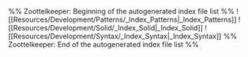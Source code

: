 %% Zoottelkeeper: Beginning of the autogenerated index file list  %%
 ![[Resources/Development/Patterns/_Index_Patterns|_Index_Patterns]]
 ![[Resources/Development/Solid/_Index_Solid|_Index_Solid]]
 ![[Resources/Development/Syntax/_Index_Syntax|_Index_Syntax]]
%% Zoottelkeeper: End of the autogenerated index file list  %%
